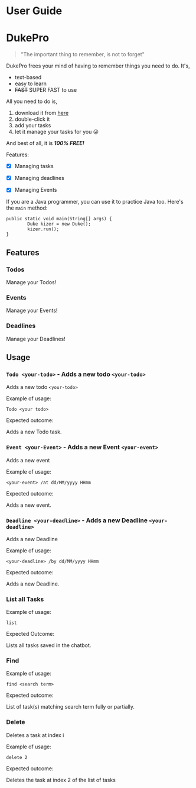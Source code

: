 # User Guide

# DukePro
> "The important thing to remember, is not to forget"

DukePro frees your mind of having to remember things you need to do. It's,

* text-based
* easy to learn
* ~~FAST~~ SUPER FAST to use

All you need to do is,
1. download it from [here](https://github.com/fantablack/ip/releases/tag/A-Jar)
2. double-click it
3. add your tasks
4. let it manage your tasks for you 😜

And best of all, it is ***100% FREE!***

Features:
- [x] Managing tasks
- [x] Managing deadlines
- [x] Managing Events


If you are a Java programmer, you can use it to practice Java too. Here's the `main` method:

```
public static void main(String[] args) {
        Duke kizer = new Duke();
        kizer.run();
}
```

## Features 

### Todos

Manage your Todos!

### Events

Manage your Events!

### Deadlines

Manage your Deadlines!

## Usage

### `Todo <your-todo>` - Adds a new todo `<your-todo>`

Adds a new todo `<your-todo>`

Example of usage: 

`Todo <your todo>`

Expected outcome:

Adds a new Todo task.

### `Event <your-Event>` - Adds a new Event `<your-event>`

Adds a new event

Example of usage:

`<your-event> /at dd/MM/yyyy HHmm`

Expected outcome:

Adds a new event.

### `Deadline <your-deadline>` - Adds a new Deadline `<your-deadline>`

Adds a new Deadline

Example of usage:

`<your-deadline> /by dd/MM/yyyy HHmm`

Expected outcome:

Adds a new Deadline.

### List all Tasks

Example of usage:

```list```

Expected Outcome:

Lists all tasks saved in the chatbot.

### Find

Example of usage:

```find <search term>```

Expected outcome:

List of task(s) matching search term fully or partially.

### Delete <task index>

Deletes a task at index i

Example of usage:

`delete 2`

Expected outcome:

Deletes the task at index 2 of the list of tasks
